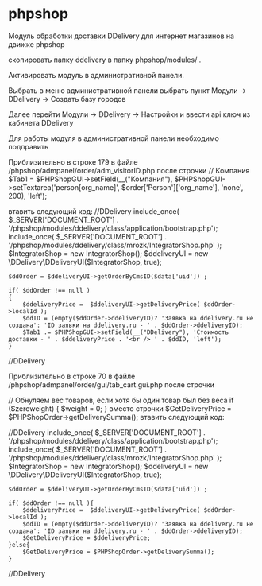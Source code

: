 phpshop
=======

Модуль обработки доставки DDelivery для интернет магазинов на движке phpshop

скопировать папку ddelivery в папку phpshop/modules/ .

Активировать модуль в административной панели.

Выбрать в меню административной панели выбрать пункт Модули -> DDelivery -> Создать базу городов

Далее перейти Модули -> DDelivery -> Настройки и ввести api ключ из кабинета DDelivery

Для работы модуля в административной панели  необходимо подправить

Приблизительно в строке  179 в файле /phpshop/admpanel/order/adm_visitorID.php после строчки
// Компания
$Tab1 = $PHPShopGUI->setField(__("Компания"), $PHPShopGUI->setTextarea('person[org_name]', $order['Person']['org_name'], 'none', 200), 'left');

втавить следующий код:
//DDelivery
    include_once( $_SERVER['DOCUMENT_ROOT'] .  '/phpshop/modules/ddelivery/class/application/bootstrap.php');
    include_once( $_SERVER['DOCUMENT_ROOT'] .  '/phpshop/modules/ddelivery/class/mrozk/IntegratorShop.php' );
    $IntegratorShop = new IntegratorShop();
    $ddeliveryUI = new \DDelivery\DDeliveryUI($IntegratorShop, true);

    $ddOrder = $ddeliveryUI->getOrderByCmsID($data['uid']) ;

    if( $ddOrder !== null )
    {
        $ddeliveryPrice =  $ddeliveryUI->getDeliveryPrice( $ddOrder->localId );
        $ddID = (empty($ddOrder->ddeliveryID)? 'Заявка на ddelivery.ru не создана': 'ID заявки на ddelivery.ru - ' . $ddOrder->ddeliveryID);
        $Tab1 .= $PHPShopGUI->setField(__("DDelivery"), 'Стоимость доставки - ' . $ddeliveryPrice . '<br /> ' . $ddID, 'left');
    }
//DDelivery

Приблизительно в строке  70 в файле /phpshop/admpanel/order/gui/tab_cart.gui.php после строчки

// Обнуляем вес товаров, если хотя бы один товар был без веса
    if ($zeroweight) {
        $weight = 0;
    }
вместо строчки $GetDeliveryPrice = $PHPShopOrder->getDeliverySumma();
втавить следующий код:

//DDelivery
    include_once( $_SERVER['DOCUMENT_ROOT'] .  '/phpshop/modules/ddelivery/class/application/bootstrap.php');
    include_once( $_SERVER['DOCUMENT_ROOT'] .  '/phpshop/modules/ddelivery/class/mrozk/IntegratorShop.php' );
    $IntegratorShop = new IntegratorShop();
    $ddeliveryUI = new \DDelivery\DDeliveryUI($IntegratorShop, true);

    $ddOrder = $ddeliveryUI->getOrderByCmsID($data['uid']) ;

    if( $ddOrder !== null ){
        $ddeliveryPrice =  $ddeliveryUI->getDeliveryPrice( $ddOrder->localId );
        $ddID = (empty($ddOrder->ddeliveryID)? 'Заявка на ddelivery.ru не создана': 'ID заявки на ddelivery.ru - ' . $ddOrder->ddeliveryID);
        $GetDeliveryPrice = $ddeliveryPrice;
    }else{
        $GetDeliveryPrice = $PHPShopOrder->getDeliverySumma();
    }
//DDelivery




